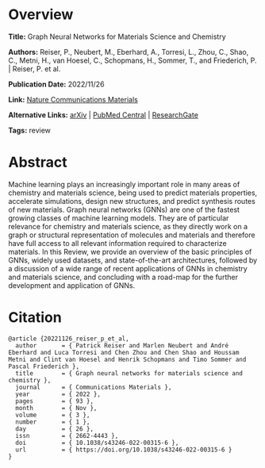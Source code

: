 # Overview
**Title:**
Graph Neural Networks for Materials Science and Chemistry

**Authors:**
Reiser, P., Neubert, M., Eberhard, A., Torresi, L., Zhou, C., Shao, C., Metni, H., van Hoesel, C., Schopmans, H., Sommer, T., and Friederich, P. |
Reiser, P. et al.

**Publication Date:**
2022/11/26

**Link:**
[Nature Communications Materials](https://www.nature.com/articles/s43246-022-00315-6)

**Alternative Links:**
[arXiv](https://arxiv.org/abs/2208.09481) |
[PubMed Central](https://pmc.ncbi.nlm.nih.gov/articles/PMC9702700) |
[ResearchGate](https://www.researchgate.net/publication/365778808_Graph_neural_networks_for_materials_science_and_chemistry)

**Tags:**
review


# Abstract
Machine learning plays an increasingly important role in many areas of chemistry and materials science, being used to predict materials properties, accelerate simulations, design new structures, and predict synthesis routes of new materials.
Graph neural networks (GNNs) are one of the fastest growing classes of machine learning models.
They are of particular relevance for chemistry and materials science, as they directly work on a graph or structural representation of molecules and materials and therefore have full access to all relevant information required to characterize materials.
In this Review, we provide an overview of the basic principles of GNNs, widely used datasets, and state-of-the-art architectures, followed by a discussion of a wide range of recent applications of GNNs in chemistry and materials science, and concluding with a road-map for the further development and application of GNNs.


# Citation
```
@article {20221126_reiser_p_et_al,
  author       = { Patrick Reiser and Marlen Neubert and André Eberhard and Luca Torresi and Chen Zhou and Chen Shao and Houssam Metni and Clint van Hoesel and Henrik Schopmans and Timo Sommer and Pascal Friederich },
  title        = { Graph neural networks for materials science and chemistry },
  journal      = { Communications Materials },
  year         = { 2022 },
  pages        = { 93 },
  month        = { Nov },
  volume       = { 3 },
  number       = { 1 },
  day          = { 26 },
  issn         = { 2662-4443 },
  doi          = { 10.1038/s43246-022-00315-6 },
  url          = { https://doi.org/10.1038/s43246-022-00315-6 }
}
```
